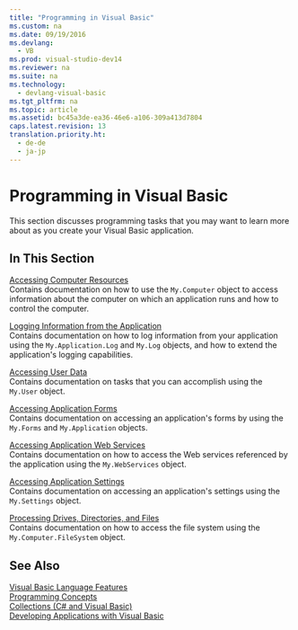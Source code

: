 ```yaml
---
title: "Programming in Visual Basic"
ms.custom: na
ms.date: 09/19/2016
ms.devlang: 
  - VB
ms.prod: visual-studio-dev14
ms.reviewer: na
ms.suite: na
ms.technology: 
  - devlang-visual-basic
ms.tgt_pltfrm: na
ms.topic: article
ms.assetid: bc45a3de-ea36-46e6-a106-309a413d7804
caps.latest.revision: 13
translation.priority.ht: 
  - de-de
  - ja-jp
---
```

# Programming in Visual Basic
This section discusses programming tasks that you may want to learn more about as you create your Visual Basic application.  
  
## In This Section  
 [Accessing Computer Resources](../Topic/Accessing%20Computer%20Resources%20\(Visual%20Basic\).md)  
 Contains documentation on how to use the `My.Computer` object to access information about the computer on which an application runs and how to control the computer.  
  
 [Logging Information from the Application](../Topic/Logging%20Information%20from%20the%20Application%20\(Visual%20Basic\).md)  
 Contains documentation on how to log information from your application using the `My.Application.Log` and `My.Log` objects, and how to extend the application's logging capabilities.  
  
 [Accessing User Data](../Topic/Accessing%20User%20Data%20\(Visual%20Basic\).md)  
 Contains documentation on tasks that you can accomplish using the `My.User` object.  
  
 [Accessing Application Forms](../vs140/Accessing-Application-Forms--Visual-Basic-.md)  
 Contains documentation on accessing an application's forms by using the `My.Forms` and `My.Application` objects.  
  
 [Accessing Application Web Services](../vs140/Accessing-Application-Web-Services--Visual-Basic-.md)  
 Contains documentation on how to access the Web services referenced by the application using the `My.WebServices` object.  
  
 [Accessing Application Settings](../vs140/Accessing-Application-Settings--Visual-Basic-.md)  
 Contains documentation on accessing an application's settings using the `My.Settings` object.  
  
 [Processing Drives, Directories, and Files](../vs140/Processing-Drives--Directories--and-Files--Visual-Basic-.md)  
 Contains documentation on how to access the file system using the `My.Computer.FileSystem` object.  
  
## See Also  
 [Visual Basic Language Features](../vs140/Visual-Basic-Language-Features.md)   
 [Programming Concepts](../vs140/Programming-Concepts.md)   
 [Collections (C# and Visual Basic)](../vs140/Collections--C#-and-Visual-Basic-.md)   
 [Developing Applications with Visual Basic](../vs140/Developing-Applications-with-Visual-Basic.md)